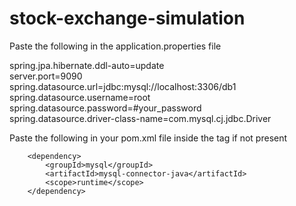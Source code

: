 # stock-exchange-simulation

Paste the following in the application.properties file 

spring.jpa.hibernate.ddl-auto=update<br>
server.port=9090<br>
spring.datasource.url=jdbc:mysql://localhost:3306/db1<br>
spring.datasource.username=root<br>
spring.datasource.password=#your_password<br>
spring.datasource.driver-class-name=com.mysql.cj.jdbc.Driver



Paste the following in your pom.xml file inside the <dependencies> tag if not present

        <dependency>
            <groupId>mysql</groupId>
            <artifactId>mysql-connector-java</artifactId>
            <scope>runtime</scope>
        </dependency>
